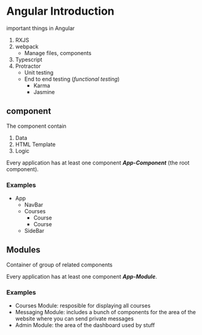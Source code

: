 # Angular Introduction

important things in Angular

1. RXJS
2. webpack 
    - Manage files, components
3. Typescript
4. Protractor
    - Unit testing 
    - End to end testing (*functional testing*)
        - Karma 
        - Jasmine

## component
The component contain 
1. Data
2. HTML Template
3. Logic 

Every application has at least one component ***App-Component*** (the root component).

### Examples
- App
    - NavBar
    - Courses
        - Course
        - Course
    - SideBar


## Modules

Container of group of related components

Every application has at least one component ***App-Module***.

### Examples
- Courses Module: resposible for displaying all courses
- Messaging Module: includes a bunch of components for the area of the website where you can send private messages
- Admin Module: the area of the dashboard used by stuff
    
